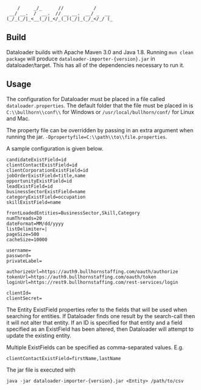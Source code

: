 ```
    /     _/_      //           /
 __/ __.  /  __.  // __ __.  __/ _  __
(_/_(_/|_<__(_/|_</_(_)(_/|_(_/_</_/ (_
```

## Build

Dataloader builds with Apache Maven 3.0 and Java 1.8. Running `mvn clean package`
will produce `dataloader-importer-{version}.jar` in dataloader/target.
This has all of the dependencies necessary to run it.

## Usage

The configuration for Dataloader must be placed in a file called `dataloader.properties`.
The default folder that the file must be placed in is `C:\\bullhorn\\conf\\` for Windows or `/usr/local/bullhorn/conf/`
for Linux and Mac.

The property file can be overridden by passing in an extra argument when running the jar.
`-Dpropertyfile=C:\\path\\to\\file.properties`.

A sample configuration is given below.

```
candidateExistField=id
clientContactExistField=id
clientCorporationExistField=id
jobOrderExistField=title,name
opportunityExistField=id
leadExistField=id
businessSectorExistField=name
categoryExistField=occupation
skillExistField=name

frontLoadedEntities=BusinessSector,Skill,Category
numThreads=20
dateFormat=MM/dd/yyyy
listDelimiter=|
pageSize=500
cacheSize=10000

username=
password=
privateLabel=

authorizeUrl=https://auth9.bullhornstaffing.com/oauth/authorize
tokenUrl=https://auth9.bullhornstaffing.com/oauth/token
loginUrl=https://rest9.bullhornstaffing.com/rest-services/login

clientId=
clientSecret=
```

The Entity ExistField properties refer to the fields that will be used when searching for entities. If Dataloader finds
one result by the search-call then it will not alter that entity. If an ID is specified for that entity and a field
specified as an ExistField has been altered, then Dataloader will attempt to update the existing entity.

Multiple ExistFields can be specified as comma-separated values. E.g.

```
clientContactExistField=firstName,lastName
```

The jar file is executed with

```java -jar dataloader-importer-{version}.jar <Entity> /path/to/csv```
